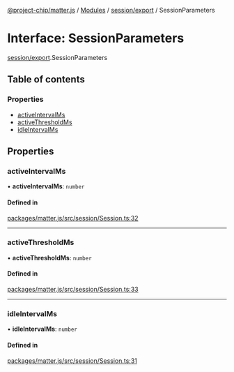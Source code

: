 [@project-chip/matter.js](../README.md) / [Modules](../modules.md) / [session/export](../modules/session_export.md) / SessionParameters

# Interface: SessionParameters

[session/export](../modules/session_export.md).SessionParameters

## Table of contents

### Properties

- [activeIntervalMs](session_export.SessionParameters.md#activeintervalms)
- [activeThresholdMs](session_export.SessionParameters.md#activethresholdms)
- [idleIntervalMs](session_export.SessionParameters.md#idleintervalms)

## Properties

### activeIntervalMs

• **activeIntervalMs**: `number`

#### Defined in

[packages/matter.js/src/session/Session.ts:32](https://github.com/project-chip/matter.js/blob/6d3b6a5d957d88a9231d6ecab4bb41f8133112be/packages/matter.js/src/session/Session.ts#L32)

___

### activeThresholdMs

• **activeThresholdMs**: `number`

#### Defined in

[packages/matter.js/src/session/Session.ts:33](https://github.com/project-chip/matter.js/blob/6d3b6a5d957d88a9231d6ecab4bb41f8133112be/packages/matter.js/src/session/Session.ts#L33)

___

### idleIntervalMs

• **idleIntervalMs**: `number`

#### Defined in

[packages/matter.js/src/session/Session.ts:31](https://github.com/project-chip/matter.js/blob/6d3b6a5d957d88a9231d6ecab4bb41f8133112be/packages/matter.js/src/session/Session.ts#L31)
